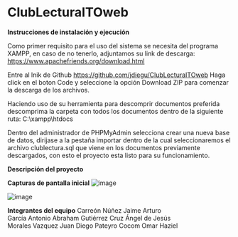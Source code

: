 # ClubLecturaITOweb

**Instrucciones de instalación y ejecución**

Como primer requisito para el uso del sistema se necesita del programa XAMPP, en caso de no tenerlo, adjuntamos su link de descarga:
https://www.apachefriends.org/download.html

Entre al lnik de Github
https://github.com/jdiegu/ClubLecturaITOweb
Haga click en el boton Code y seleccione la opción Download ZIP para comenzar la descarga de los archivos.

Haciendo uso de su herramienta para descomprir documentos preferida descomprima la carpeta con todos los documentos dentro de la siguiente ruta:
C:\xampp\htdocs

Dentro del administrador de PHPMyAdmin selecciona crear una nueva base de datos, dirijase a la pestaña importar dentro de la cual seleccionaremos el archivo clublectura.sql que viene en los documentos previamente descargados, con esto el proyecto esta listo para su funcionamiento.

**Descripción del proyecto**


**Capturas de pantalla inicial**
![image](https://github.com/user-attachments/assets/9af11768-fa03-48cb-8185-4f267c0eea1c)

![image](https://github.com/user-attachments/assets/c86eeb09-dcc3-4441-969a-7f0122354c7b)

**Integrantes del equipo**
Carreón Núñez Jaime Arturo  
García Antonio Abraham 
Gutiérrez Cruz Ángel de Jesús  
Morales Vazquez Juan Diego 
Pateyro Cocom Omar Haziel
